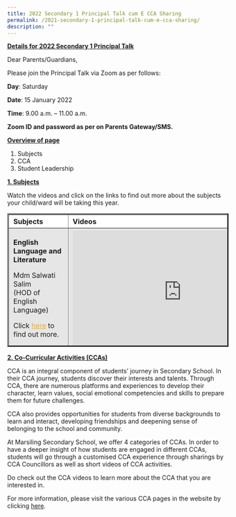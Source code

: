 ```yaml
---
title: 2022 Secondary 1 Principal Talk cum E CCA Sharing
permalink: /2021-secondary-1-principal-talk-cum-e-cca-sharing/
description: ""
---
```

**<u>Details for 2022 Secondary 1 Principal Talk</u>** 

Dear Parents/Guardians,

Please join the Principal Talk via Zoom as per follows:

**Day**: Saturday

**Date**: 15 January 2022

**Time**: 9.00 a.m. – 11.00 a.m.

**Zoom ID and password as per on Parents Gateway/SMS.**

**<u>Overview of page</u>**

1.  Subjects
2.  CCA
3.  Student Leadership

**<u>1\. Subjects</u>**

Watch the videos and click on the links to find out more about the subjects your child/ward will be taking this year.

<table border="3" style="box-sizing: inherit; border-collapse: collapse; border-spacing: 0px; max-width: 100%; height: 302px; width: 790.439px;"><tbody style="box-sizing: inherit;"><tr style="box-sizing: inherit; background: rgb(255, 255, 255);"><td style="box-sizing: inherit; padding: 5px 10px; width: 305px;"><strong style="box-sizing: inherit; font-weight: bold;">Subjects</strong></td><td style="box-sizing: inherit; padding: 5px 10px; width: 465.439px;"><strong style="box-sizing: inherit; font-weight: bold;">Videos</strong></td></tr><tr style="box-sizing: inherit; background: rgb(230, 230, 230);"><td style="box-sizing: inherit; padding: 5px 10px; width: 305px;"><strong style="box-sizing: inherit; font-weight: bold;">English Language and Literature</strong><p style="box-sizing: inherit; font-size: 1em;"></p><p style="box-sizing: inherit; font-size: 1em;">Mdm Salwati Salim<br style="box-sizing: inherit;">(HOD of English Language)</p><p style="box-sizing: inherit; font-size: 1em;">Click<span>&nbsp;</span><a href="/curriculum/academic/english-language-and-literature/" style="box-sizing: inherit; background-color: transparent; transition: all 0.25s ease-in-out 0s; text-decoration: underline; color: rgb(241, 174, 22);">here</a><span>&nbsp;</span>to find out more.</p></td><td style="box-sizing: inherit; padding: 5px 10px; width: 465.439px;"><iframe src="https://www.youtube.com/embed/F9SSWnyohiw" width="500" height="281.25" frameborder="0" allowfullscreen="allowfullscreen" style="box-sizing: inherit;"></iframe></td></tr><tr style="box-sizing: inherit; background: rgb(255, 255, 255);"><td style="box-sizing: inherit; padding: 5px 10px; width: 305px;"><strong style="box-sizing: inherit; font-weight: bold;">Computer Applications (CPA)</strong><p style="box-sizing: inherit; font-size: 1em;"></p><p style="box-sizing: inherit; font-size: 1em;">Mr Mike Thye<br style="box-sizing: inherit;">(CPA Coordinator)</p><p style="box-sizing: inherit; font-size: 1em;">Click<span>&nbsp;</span><a href="/curriculum/academic/normal-technical/" style="box-sizing: inherit; background-color: transparent; transition: all 0.25s ease-in-out 0s; text-decoration: underline; color: rgb(241, 174, 22);">here</a><span>&nbsp;</span>to find out more.</p></td><td style="box-sizing: inherit; padding: 5px 10px; width: 465.439px;"><iframe src="https://www.youtube.com/embed/WiI9PV8W9ts" width="500" height="281.25" frameborder="0" allowfullscreen="allowfullscreen" style="box-sizing: inherit;"></iframe></td></tr><tr style="box-sizing: inherit; background: rgb(230, 230, 230);"><td style="box-sizing: inherit; padding: 5px 10px; width: 305px;"><strong style="box-sizing: inherit; font-weight: bold;">Design &amp; Technology</strong><p style="box-sizing: inherit; font-size: 1em;"></p><p style="box-sizing: inherit; font-size: 1em;">Mr Tan Ting Siong<br style="box-sizing: inherit;">(SH D&amp;T/Discipline)</p><p style="box-sizing: inherit; font-size: 1em;">Click<span>&nbsp;</span><a href="/curriculum/academic/craft-and-technology/" style="box-sizing: inherit; background-color: transparent; transition: all 0.25s ease-in-out 0s; text-decoration: underline; color: rgb(241, 174, 22);">here</a><span>&nbsp;</span>to find out more.</p></td><td style="box-sizing: inherit; padding: 5px 10px; width: 465.439px;"><iframe src="https://www.youtube.com/embed/mlVl1lZAgQk" width="500" height="281.25" frameborder="0" allowfullscreen="allowfullscreen" style="box-sizing: inherit;"></iframe></td></tr><tr style="box-sizing: inherit; background: rgb(255, 255, 255);"><td style="box-sizing: inherit; padding: 5px 10px; width: 305px;"><strong style="box-sizing: inherit; font-weight: bold;">Food &amp; Consumer Education</strong><p style="box-sizing: inherit; font-size: 1em;"></p><p style="box-sizing: inherit; font-size: 1em;">Mdm Shamala<br style="box-sizing: inherit;">(SH Nutrition &amp; Food Science)</p><p style="box-sizing: inherit; font-size: 1em;">Click<span>&nbsp;</span><a href="/curriculum/academic/craft-and-technology/" style="box-sizing: inherit; background-color: transparent; transition: all 0.25s ease-in-out 0s; text-decoration: underline; color: rgb(241, 174, 22);">here</a><span>&nbsp;</span>to find out more.</p></td><td style="box-sizing: inherit; padding: 5px 10px; width: 465.439px;"><iframe src="https://www.youtube.com/embed/86QTfUl5kMM" width="500" height="281.25" frameborder="0" allowfullscreen="allowfullscreen" style="box-sizing: inherit;"></iframe></td></tr><tr style="box-sizing: inherit; background: rgb(230, 230, 230);"><td style="box-sizing: inherit; padding: 5px 10px; width: 305px;"><strong style="box-sizing: inherit; font-weight: bold;">Humanities</strong><p style="box-sizing: inherit; font-size: 1em;"></p><p style="box-sizing: inherit; font-size: 1em;">Mr Jeffrey Lau<br style="box-sizing: inherit;">(HOD of Humanities)</p><p style="box-sizing: inherit; font-size: 1em;">Click<span>&nbsp;</span><a href="/curriculum/academic/humanities/" style="box-sizing: inherit; background-color: transparent; transition: all 0.25s ease-in-out 0s; text-decoration: underline; color: rgb(241, 174, 22);">here</a><span>&nbsp;</span>to find out more.</p></td><td style="box-sizing: inherit; padding: 5px 10px; width: 465.439px;"><iframe src="https://www.youtube.com/embed/n5ja2ncrK48" width="500" height="281.25" frameborder="0" allowfullscreen="allowfullscreen" style="box-sizing: inherit;"></iframe></td></tr><tr style="box-sizing: inherit; background: rgb(255, 255, 255);"><td style="box-sizing: inherit; padding: 5px 10px; width: 305px;"><strong style="box-sizing: inherit; font-weight: bold;">Mathematics</strong><p style="box-sizing: inherit; font-size: 1em;"></p><p style="box-sizing: inherit; font-size: 1em;">Ms Yeo Puay Joo<br style="box-sizing: inherit;">(HOD of Mathematics)</p><p style="box-sizing: inherit; font-size: 1em;">Click<span>&nbsp;</span><a href="/curriculum/academic/mathematics/" style="box-sizing: inherit; background-color: transparent; transition: all 0.25s ease-in-out 0s; text-decoration: underline; color: rgb(241, 174, 22);">here</a><span>&nbsp;</span>to find out more.</p></td><td style="box-sizing: inherit; padding: 5px 10px; width: 465.439px;"><iframe src="https://www.youtube.com/embed/2GGcCANOdxo" width="500" height="281.25" frameborder="0" allowfullscreen="allowfullscreen" style="box-sizing: inherit;"></iframe></td></tr><tr style="box-sizing: inherit; background: rgb(230, 230, 230);"><td style="box-sizing: inherit; padding: 5px 10px; width: 305px;"><strong style="box-sizing: inherit; font-weight: bold;">Mother Tongues Languages</strong><p style="box-sizing: inherit; font-size: 1em;"></p><p style="box-sizing: inherit; font-size: 1em;">Mdm Rashidah<br style="box-sizing: inherit;">(HOD of Mother Tongues Languages)</p><p style="box-sizing: inherit; font-size: 1em;">Click<span>&nbsp;</span><a href="/curriculum/academic/mother-tongue-languages/" style="box-sizing: inherit; background-color: transparent; transition: all 0.25s ease-in-out 0s; text-decoration: underline; color: rgb(241, 174, 22);">here</a><span>&nbsp;</span>to find out more.</p></td><td style="box-sizing: inherit; padding: 5px 10px; width: 465.439px;"><iframe src="https://www.youtube.com/embed/QDMtpfH44rg" width="500" height="281.25" frameborder="0" allowfullscreen="allowfullscreen" style="box-sizing: inherit;"></iframe></td></tr><tr style="box-sizing: inherit; background: rgb(255, 255, 255);"><td style="box-sizing: inherit; padding: 5px 10px; width: 305px;"><strong style="box-sizing: inherit; font-weight: bold;">Sciences</strong><p style="box-sizing: inherit; font-size: 1em;"></p><p style="box-sizing: inherit; font-size: 1em;">Ms Ain<br style="box-sizing: inherit;">(HOD of Science)</p><p style="box-sizing: inherit; font-size: 1em;">Click<span>&nbsp;</span><a href="/curriculum/academic/science/" style="box-sizing: inherit; background-color: transparent; transition: all 0.25s ease-in-out 0s; text-decoration: underline; color: rgb(241, 174, 22);">here</a><span>&nbsp;</span>to find out more.</p></td><td style="box-sizing: inherit; padding: 5px 10px; width: 465.439px;"><iframe src="https://www.youtube.com/embed/8Fld4TC2f_g" width="500" height="281.25" frameborder="0" allowfullscreen="allowfullscreen" style="box-sizing: inherit;"></iframe></td></tr><tr style="box-sizing: inherit; background: rgb(230, 230, 230);"><td style="box-sizing: inherit; padding: 5px 10px; width: 305px;"><strong style="box-sizing: inherit; font-weight: bold;">Literature-Art</strong><p style="box-sizing: inherit; font-size: 1em;"></p><p style="box-sizing: inherit; font-size: 1em;">Mrs Karen Ong<br style="box-sizing: inherit;">(HOD of Craft &amp; Technology)</p><p style="box-sizing: inherit; font-size: 1em;">Click<span>&nbsp;</span><a href="/curriculum/academic/craft-and-technology/" style="box-sizing: inherit; background-color: transparent; transition: all 0.25s ease-in-out 0s; text-decoration: underline; color: rgb(241, 174, 22);">here</a><span>&nbsp;</span>to find out more.</p></td><td style="box-sizing: inherit; padding: 5px 10px; width: 465.439px;"><iframe src="https://www.youtube.com/embed/SNyos_mop90" width="500" height="281.25" frameborder="0" allowfullscreen="allowfullscreen" style="box-sizing: inherit;"></iframe></td></tr></tbody></table>

**<u>2\. Co-Curricular Activities (CCAs)</u>**

CCA is an integral component of students’ journey in Secondary School. In their CCA journey, students discover their interests and talents. Through CCA, there are numerous platforms and experiences to develop their character, learn values, social emotional competencies and skills to prepare them for future challenges.

CCA also provides opportunities for students from diverse backgrounds to learn and interact, developing friendships and deepening sense of belonging to the school and community.

At Marsiling Secondary School, we offer 4 categories of CCAs. In order to have a deeper insight of how students are engaged in different CCAs, students will go through a customised CCA experience through sharings by CCA Councillors as well as short videos of CCA activities.

Do check out the CCA videos to learn more about the CCA that you are interested in.

For more information, please visit the various CCA pages in the website by clicking [here](/co-curricular-activities-ccas/).